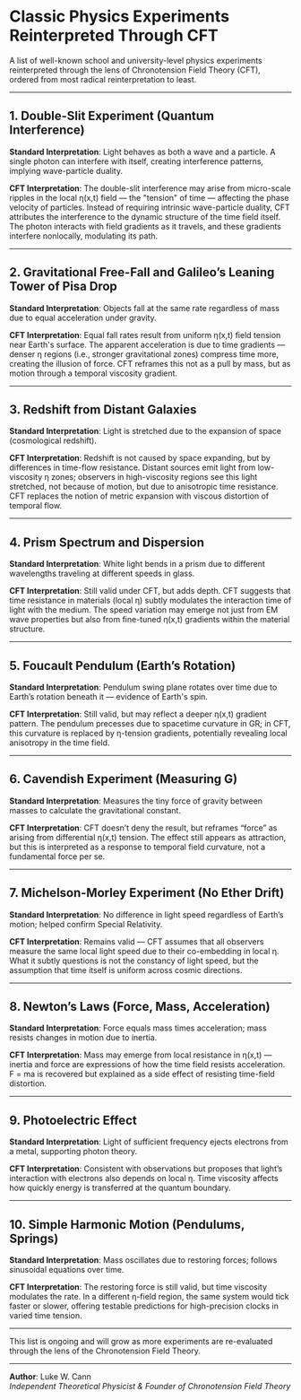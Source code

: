 # Classic Physics Experiments Reinterpreted Through CFT

A list of well-known school and university-level physics experiments reinterpreted through the lens of Chronotension Field Theory (CFT), ordered from most radical reinterpretation to least.

---

## 1. **Double-Slit Experiment (Quantum Interference)**

**Standard Interpretation**: Light behaves as both a wave and a particle. A single photon can interfere with itself, creating interference patterns, implying wave-particle duality.

**CFT Interpretation**: The double-slit interference may arise from micro-scale ripples in the local η(x,t) field — the "tension" of time — affecting the phase velocity of particles. Instead of requiring intrinsic wave-particle duality, CFT attributes the interference to the dynamic structure of the time field itself. The photon interacts with field gradients as it travels, and these gradients interfere nonlocally, modulating its path.

---

## 2. **Gravitational Free-Fall and Galileo’s Leaning Tower of Pisa Drop**

**Standard Interpretation**: Objects fall at the same rate regardless of mass due to equal acceleration under gravity.

**CFT Interpretation**: Equal fall rates result from uniform η(x,t) field tension near Earth's surface. The apparent acceleration is due to time gradients — denser η regions (i.e., stronger gravitational zones) compress time more, creating the illusion of force. CFT reframes this not as a pull by mass, but as motion through a temporal viscosity gradient.

---

## 3. **Redshift from Distant Galaxies**

**Standard Interpretation**: Light is stretched due to the expansion of space (cosmological redshift).

**CFT Interpretation**: Redshift is not caused by space expanding, but by differences in time-flow resistance. Distant sources emit light from low-viscosity η zones; observers in high-viscosity regions see this light stretched, not because of motion, but due to anisotropic time resistance. CFT replaces the notion of metric expansion with viscous distortion of temporal flow.

---

## 4. **Prism Spectrum and Dispersion**

**Standard Interpretation**: White light bends in a prism due to different wavelengths traveling at different speeds in glass.

**CFT Interpretation**: Still valid under CFT, but adds depth. CFT suggests that time resistance in materials (local η) subtly modulates the interaction time of light with the medium. The speed variation may emerge not just from EM wave properties but also from fine-tuned η(x,t) gradients within the material structure.

---

## 5. **Foucault Pendulum (Earth’s Rotation)**

**Standard Interpretation**: Pendulum swing plane rotates over time due to Earth’s rotation beneath it — evidence of Earth's spin.

**CFT Interpretation**: Still valid, but may reflect a deeper η(x,t) gradient pattern. The pendulum precesses due to spacetime curvature in GR; in CFT, this curvature is replaced by η-tension gradients, potentially revealing local anisotropy in the time field.

---

## 6. **Cavendish Experiment (Measuring G)**

**Standard Interpretation**: Measures the tiny force of gravity between masses to calculate the gravitational constant.

**CFT Interpretation**: CFT doesn’t deny the result, but reframes “force” as arising from differential η(x,t) tension. The effect still appears as attraction, but this is interpreted as a response to temporal field curvature, not a fundamental force per se.

---

## 7. **Michelson-Morley Experiment (No Ether Drift)**

**Standard Interpretation**: No difference in light speed regardless of Earth’s motion; helped confirm Special Relativity.

**CFT Interpretation**: Remains valid — CFT assumes that all observers measure the same local light speed due to their co-embedding in local η. What it subtly questions is not the constancy of light speed, but the assumption that time itself is uniform across cosmic directions.

---

## 8. **Newton’s Laws (Force, Mass, Acceleration)**

**Standard Interpretation**: Force equals mass times acceleration; mass resists changes in motion due to inertia.

**CFT Interpretation**: Mass may emerge from local resistance in η(x,t) — inertia and force are expressions of how the time field resists acceleration. F = ma is recovered but explained as a side effect of resisting time-field distortion.

---

## 9. **Photoelectric Effect**

**Standard Interpretation**: Light of sufficient frequency ejects electrons from a metal, supporting photon theory.

**CFT Interpretation**: Consistent with observations but proposes that light’s interaction with electrons also depends on local η. Time viscosity affects how quickly energy is transferred at the quantum boundary.

---

## 10. **Simple Harmonic Motion (Pendulums, Springs)**

**Standard Interpretation**: Mass oscillates due to restoring forces; follows sinusoidal equations over time.

**CFT Interpretation**: The restoring force is still valid, but time viscosity modulates the rate. In a different η-field region, the same system would tick faster or slower, offering testable predictions for high-precision clocks in varied time tension.

---

This list is ongoing and will grow as more experiments are re-evaluated through the lens of the Chronotension Field Theory.

---

**Author**: Luke W. Cann  
*Independent Theoretical Physicist & Founder of Chronotension Field Theory*
